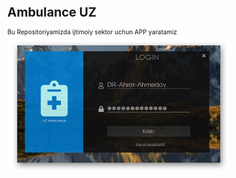 # Ambulance UZ
Bu Repositoriyamizda ijtimoiy sektor uchun APP yaratamiz
![Login-Page](https://github.com/Akbar2998/SocialAPP/blob/main/Login-UzAmbulance.png)
